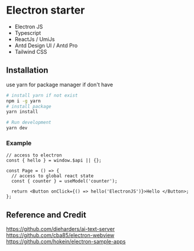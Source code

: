 # Electron starter

- Electron JS
- Typescript
- ReactJs / UmiJs
- Antd Design UI / Antd Pro
- Tailwind CSS

## Installation

use yarn for package manager if don't have

```bash
# install yarn if not exist
npm i -g yarn
# install package
yarn install

# Run development
yarn dev

```

### Example

```tsx
// access to electron
const { hello } = window.$api || {};

const Page = () => {
  // access to global react state
  const { counter } = useModel('counter');

  return <Button onClick={() => hello('ElectronJS')}>Hello </Button>;
};
```

## Reference and Credit

<https://github.com/dieharders/ai-text-server>
<https://github.com/cba85/electron-webview>
<https://github.com/hokein/electron-sample-apps>
